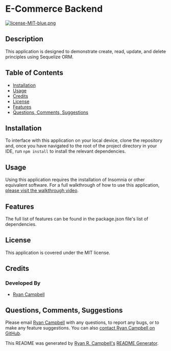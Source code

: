 # E-Commerce Backend

[![license-MIT-blue.png](https://img.shields.io/badge/license-MIT-blue)](#License)

## Description
This application is designed to demonstrate create, read, update, and delete principles using Sequelize ORM. 

## Table of Contents
- [Installation](#installation)
- [Usage](#usage)
- [Credits](#credits)
- [License](#license)
- [Features](#features)
- [Questions, Comments, Suggestions](#questions-comments-suggestions)

## Installation
To interface with this application on your local device, clone the repository and, once you have navigated to the root of the project directory in your IDE, run `npm install` to install the relevant dependencies.

## Usage
Using this application requires the installation of Insomnia or other equivalent software. For a full walkthrough of how to use this application, [please visit the walkthrough video](https://youtu.be/jgsE_cJqrhY).

 ## Features
 The full list of features can be found in the package.json file's list of dependencies.



## License
This application is covered under the MIT license.

## Credits
### Developed By
- [Ryan Campbell](https://www.github.com/rrcampbell-exe/)

## Questions, Comments, Suggestions
Please email [Ryan Campbell](mailto:campbell.ryan.r@gmail.com) with any questions, to report any bugs, or to make any feature suggestions. You can also [contact Ryan Campbell on GitHub](https://www.github.com/rrcampbell-exe/).

This README was generated by [Ryan R. Campbell's](https://www.github.com/rrcampbell-exe/) [README Generator](https://github.com/rrcampbell-exe/readme-generator).
